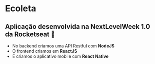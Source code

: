 # Ecoleta

## Aplicação desenvolvida na NextLevelWeek 1.0 da Rocketseat :rocket:

- No backend criamos uma API Restful com **NodeJS**
- O frontend criamos em **ReactJS**
- E criamos o aplicativo mobile com **React Native**
